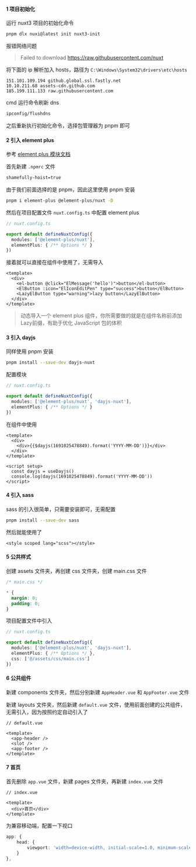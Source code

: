 #### 1 项目初始化

运行 nuxt3 项目的初始化命令

```sh
pnpm dlx nuxi@latest init nuxt3-init
```

报错网络问题

> Failed to download https://raw.githubusercontent.com/nuxt

将下面的 ip 解析加入 hosts，路径为  `C:\Windows\System32\drivers\etc\hosts`

```text
151.101.109.194 github.global.ssl.fastly.net
10.10.211.68 assets-cdn.github.com
185.199.111.133 raw.githubusercontent.com
```

cmd 运行命令刷新 dns

```sh
ipconfig/flushdns
```

之后重新执行初始化命令，选择包管理器为 pnpm 即可

#### 2 引入 element plus

参考 [element plus 模块文档](https://nuxt.com/modules/element-plus)

首先新建 `.npmrc` 文件

```txt
shamefully-hoist=true
```

由于我们前面选择的是 pnpm，因此这里使用 pnpm 安装

```sh
pnpm i element-plus @element-plus/nuxt -D
```

然后在项目配置文件 `nuxt.config.ts` 中配置 element plus

```ts
// nuxt.config.ts

export default defineNuxtConfig({
  modules: ['@element-plus/nuxt'],
  elementPlus: { /** Options */ }
})
```

接着就可以直接在组件中使用了，无需导入

```vue
<template>
  <div>
    <el-button @click="ElMessage('hello')">button</el-button>
    <ElButton :icon="ElIconEditPen" type="success">button</ElButton>
    <LazyElButton type="warning">lazy button</LazyElButton>
  </div>
</template>
```

> 动态导入一个 element plus 组件，你所需要做的就是在组件名称前添加Lazy前缀，有助于优化 JavaScript 包的体积

#### 3 引入 dayjs

同样使用 pnpm 安装

```sh
pnpm install --save-dev dayjs-nuxt
```

配置模块

```ts
// nuxt.config.ts

export default defineNuxtConfig({
  modules: ['@element-plus/nuxt', 'dayjs-nuxt'],
  elementPlus: { /** Options */ }
})
```

在组件中使用

```vue
<template>
  <div>
    <div>{{$dayjs(1691025478849).format('YYYY-MM-DD')}}</div>
  </div>
</template>

<script setup>
  const dayjs = useDayjs()
  console.log(dayjs(1691025478849).format('YYYY-MM-DD'))
</script>
```

#### 4 引入 sass

sass 的引入很简单，只需要安装即可，无需配置

```sh
pnpm install --save-dev sass
```

然后就能使用了

```vue
<style scoped lang="scss"></style>
```

#### 5 公共样式

创建 assets 文件夹，再创建 css 文件夹，创建 main.css 文件

```css
/* main.css */

* {
  margin: 0;
  padding: 0;
}
```

项目配置文件中引入

```ts
// nuxt.config.ts

export default defineNuxtConfig({
  modules: ['@element-plus/nuxt', 'dayjs-nuxt'],
  elementPlus: { /** Options */ },
  css: ['@/assets/css/main.css']
})
```

#### 6 公共组件

新建 components 文件夹，然后分别新建 `AppHeader.vue` 和 `AppFooter.vue` 文件

新建 layouts 文件夹，然后新建 `default.vue` 文件，使用前面创建的公共组件，无需引入，因为按照约定自动引入了

```vue
// default.vue

<template>
  <app-header />
  <slot />
  <app-footer />
</template>
```

#### 7 首页

首先删除 `app.vue` 文件，新建 pages 文件夹，再新建 `index.vue` 文件

```vue
// index.vue

<template>
  <div>首页</div>
</template>
```

为兼容移动端，配置一下视口

```ts
app: {
    head: {
        viewport: 'width=device-width, initial-scale=1.0, minimum-scale=1.0, maximum-scale=1.0, user-scalable=no',
    }
},
```











































